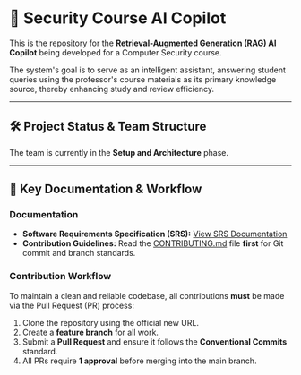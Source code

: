 # 🤖 Security Course AI Copilot

This is the repository for the **Retrieval-Augmented Generation (RAG) AI Copilot** being developed for a Computer Security course.

The system's goal is to serve as an intelligent assistant, answering student queries using the professor's course materials as its primary knowledge source, thereby enhancing study and review efficiency.

---

## 🛠️ Project Status & Team Structure

The team is currently in the **Setup and Architecture** phase.


---

## 🚀 Key Documentation & Workflow

### Documentation
* **Software Requirements Specification (SRS):** [View SRS Documentation](/docs/SRS.md)
* **Contribution Guidelines:** Read the [CONTRIBUTING.md](CONTRIBUTING.md) file **first** for Git commit and branch standards.

### Contribution Workflow

To maintain a clean and reliable codebase, all contributions **must** be made via the Pull Request (PR) process:

1.  Clone the repository using the official new URL.
2.  Create a **feature branch** for all work.
3.  Submit a **Pull Request** and ensure it follows the **Conventional Commits** standard.
4.  All PRs require **1 approval** before merging into the main branch.
